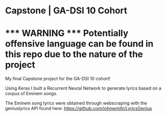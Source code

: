 # Capstone | GA-DSI 10 Cohort
# *** WARNING *** Potentially offensive language can be found in this repo due to the nature of the project
My final Capstone project for the GA-DSI 10 cohort!

Using Keras I built a Recurrent Neural Network to generate lyrics based on a corpus of Eminem songs.

The Eminem song lyrics were obtained through webscraping with the geniuslyrics API found here: https://github.com/johnwmillr/LyricsGenius


